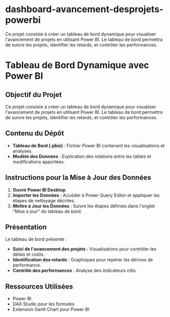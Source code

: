 # dashboard-avancement-desprojets-powerbi
Ce projet consiste à créer un tableau de bord dynamique pour visualiser l'avancement de projets en utilisant Power BI. Le tableau de bord permettra de suivre les projets, identifier les retards, et contrôler les performances.
# Tableau de Bord Dynamique avec Power BI

## Objectif du Projet
Ce projet consiste à créer un tableau de bord dynamique pour visualiser l'avancement de projets en utilisant Power BI. Le tableau de bord permettra de suivre les projets, identifier les retards, et contrôler les performances.

## Contenu du Dépôt
- **Tableau de Bord (.pbix)** : Fichier Power BI contenant les visualisations et analyses.
- **Modèle des Données** : Explication des relations entre les tables et modifications apportées.

## Instructions pour la Mise à Jour des Données
1. **Ouvrir Power BI Desktop**.
2. **Importer les Données** : Accéder à Power Query Editor et appliquer les étapes de nettoyage décrites.
3. **Mettre à Jour les Données** : Suivre les étapes définies dans l'onglet "Mise à jour" du tableau de bord.

## Présentation
Le tableau de bord présente :
- **Suivi de l'avancement des projets** : Visualisations pour contrôler les délais et coûts.
- **Identification des retards** : Graphiques pour repérer les dérives de performance.
- **Contrôle des performances** : Analyse des indicateurs clés.

## Ressources Utilisées
- Power BI
- DAX Studio pour les formules
- Extension Gantt Chart pour Power BI

